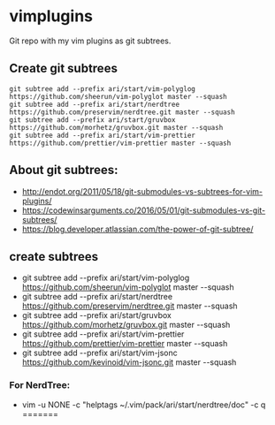 # vimplugins
Git repo with my vim plugins as git subtrees.

## Create git subtrees
```
git subtree add --prefix ari/start/vim-polyglog https://github.com/sheerun/vim-polyglot master --squash
git subtree add --prefix ari/start/nerdtree https://github.com/preservim/nerdtree.git master --squash
git subtree add --prefix ari/start/gruvbox https://github.com/morhetz/gruvbox.git master --squash
git subtree add --prefix ari/start/vim-prettier https://github.com/prettier/vim-prettier master --squash
```
## About git subtrees:
* http://endot.org/2011/05/18/git-submodules-vs-subtrees-for-vim-plugins/
* https://codewinsarguments.co/2016/05/01/git-submodules-vs-git-subtrees/
* https://blog.developer.atlassian.com/the-power-of-git-subtree/

## create subtrees 
* git subtree add --prefix ari/start/vim-polyglog https://github.com/sheerun/vim-polyglot master --squash
* git subtree add --prefix ari/start/nerdtree https://github.com/preservim/nerdtree.git master --squash
* git subtree add --prefix ari/start/gruvbox https://github.com/morhetz/gruvbox.git master --squash
* git subtree add --prefix ari/start/vim-prettier https://github.com/prettier/vim-prettier master --squash
* git subtree add --prefix ari/start/vim-jsonc https://github.com/kevinoid/vim-jsonc.git master --squash

### For NerdTree:
* vim -u NONE -c "helptags ~/.vim/pack/ari/start/nerdtree/doc" -c q
=======

